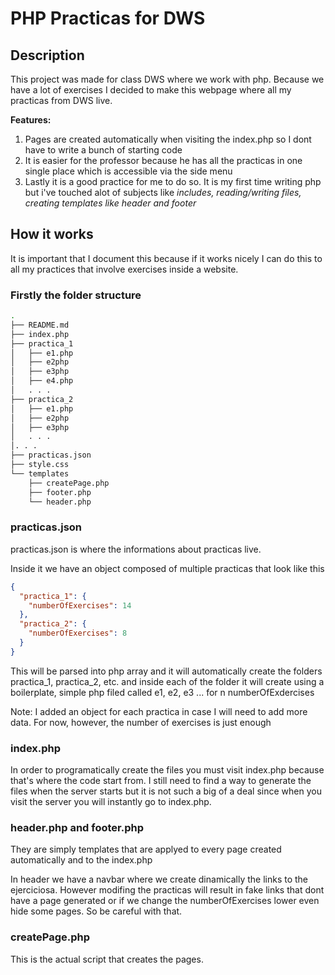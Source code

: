 # PHP Practicas for DWS

## Description

This project was made for class DWS where we work with php. Because we have a lot of exercises I decided to make this webpage where all my practicas from DWS live.

**Features:**

1. Pages are created automatically when visiting the index.php so I dont have to write a bunch of starting code
2. It is easier for the professor because he has all the practicas in one single place which is accessible via the side menu
3. Lastly it is a good practice for me to do so. It is my first time writing php but i've touched alot of subjects like *includes, reading/writing files, creating templates like header and footer*

## How it works

It is important that I document this because if it works nicely I can do this to all my practices that involve exercises inside a website.

### Firstly the folder structure

```bash
.
├── README.md
├── index.php
├── practica_1
│   ├── e1.php
│   ├── e2php
│   ├── e3php
│   ├── e4.php
│   . . .
├── practica_2
│   ├── e1.php
│   ├── e2php
│   ├── e3php
│   . . .
│. . .
├── practicas.json
├── style.css
└── templates
    ├── createPage.php
    ├── footer.php
    └── header.php
```

### practicas.json

practicas.json is where the informations about practicas live.

Inside it we have an object composed of multiple practicas that look like this

```json
{
  "practica_1": {
    "numberOfExercises": 14
  },
  "practica_2": {
    "numberOfExercises": 8
  }
}
```

This will be parsed into php array and it will automatically create the folders practica_1, practica_2, etc. and inside each of the folder it will create using a boilerplate, simple php filed called e1, e2, e3 ... for n numberOfExdercises

Note: I added an object for each practica in case I will need to add more data. For now, however, the number of exercises is just enough

### index.php

In order to programatically create the files you must visit index.php because that's where the code start from. I still need to find a way to generate the files when the server starts but it is not such a big of a deal since when you visit the server you will instantly go to index.php. 

### header.php and footer.php

They are simply templates that are applyed to every page created automatically and to the index.php

In header we have a navbar where we create dinamically the links to the ejerciciosa. However modifing the practicas will result in fake links that dont have a page generated or if we change the numberOfExercises lower even hide some pages. So be careful with that.

### createPage.php

This is the actual script that creates the pages.